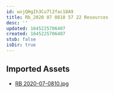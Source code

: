 ```yaml
---
id: wvjQHgIh3Cu7l2fac18A9
title: Rb_2020 07 0810 57 22 Resources
desc: ''
updated: 1645225706407
created: 1645225706407
stub: false
isDir: true
---
```

## Imported Assets
- [RB 2020-07-0810.jpg](/assets/rb-2020-07-0810-bXKEWoB2MXtQ.jpg)
